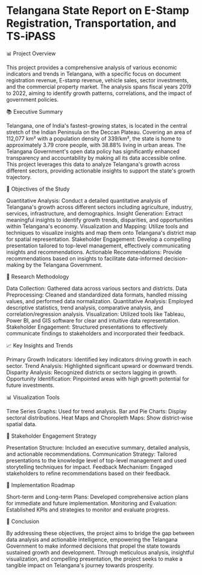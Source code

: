 # Telangana State Report on E-Stamp Registration, Transportation, and TS-iPASS

📊 Project Overview

This project provides a comprehensive analysis of various economic indicators and trends in Telangana, with a specific focus on document registration revenue, E-stamp revenue, vehicle sales, sector investments, and the commercial property market. The analysis spans fiscal years 2019 to 2022, aiming to identify growth patterns, correlations, and the impact of government policies.

📚 Executive Summary

Telangana, one of India's fastest-growing states, is located in the central stretch of the Indian Peninsula on the Deccan Plateau. Covering an area of 112,077 km² with a population density of 339/km², the state is home to approximately 3.79 crore people, with 38.88% living in urban areas. The Telangana Government's open data policy has significantly enhanced transparency and accountability by making all its data accessible online. This project leverages this data to analyze Telangana's growth across different sectors, providing actionable insights to support the state's growth trajectory​.

🎯 Objectives of the Study

Quantitative Analysis: Conduct a detailed quantitative analysis of Telangana's growth across different sectors including agriculture, industry, services, infrastructure, and demographics.
Insight Generation: Extract meaningful insights to identify growth trends, disparities, and opportunities within Telangana's economy.
Visualization and Mapping: Utilize tools and techniques to visualize insights and map them onto Telangana's district map for spatial representation.
Stakeholder Engagement: Develop a compelling presentation tailored to top-level management, effectively communicating insights and recommendations.
Actionable Recommendations: Provide recommendations based on insights to facilitate data-informed decision-making by the Telangana Government​.

📝 Research Methodology

Data Collection: Gathered data across various sectors and districts.
Data Preprocessing: Cleaned and standardized data formats, handled missing values, and performed data normalization.
Quantitative Analysis: Employed descriptive statistics, trend analysis, comparative analysis, and correlation/regression analysis.
Visualization: Utilized tools like Tableau, Power BI, and GIS software for clear and intuitive data representation.
Stakeholder Engagement: Structured presentations to effectively communicate findings to stakeholders and incorporated their feedback​.

📈 Key Insights and Trends

Primary Growth Indicators: Identified key indicators driving growth in each sector.
Trend Analysis: Highlighted significant upward or downward trends.
Disparity Analysis: Recognized districts or sectors lagging in growth.
Opportunity Identification: Pinpointed areas with high growth potential for future investments​.

📊 Visualization Tools

Time Series Graphs: Used for trend analysis.
Bar and Pie Charts: Display sectoral distributions.
Heat Maps and Choropleth Maps: Show district-wise spatial data​.

📢 Stakeholder Engagement Strategy

Presentation Structure: Included an executive summary, detailed analysis, and actionable recommendations.
Communication Strategy: Tailored presentations to the knowledge level of top-level management and used storytelling techniques for impact.
Feedback Mechanism: Engaged stakeholders to refine recommendations based on their feedback​.

🔧 Implementation Roadmap

Short-term and Long-term Plans: Developed comprehensive action plans for immediate and future implementation.
Monitoring and Evaluation: Established KPIs and strategies to monitor and evaluate progress​.

📜 Conclusion

By addressing these objectives, the project aims to bridge the gap between data analysis and actionable intelligence, empowering the Telangana Government to make informed decisions that propel the state towards sustained growth and development. Through meticulous analysis, insightful visualization, and compelling presentation, the project seeks to make a tangible impact on Telangana's journey towards prosperity​.


